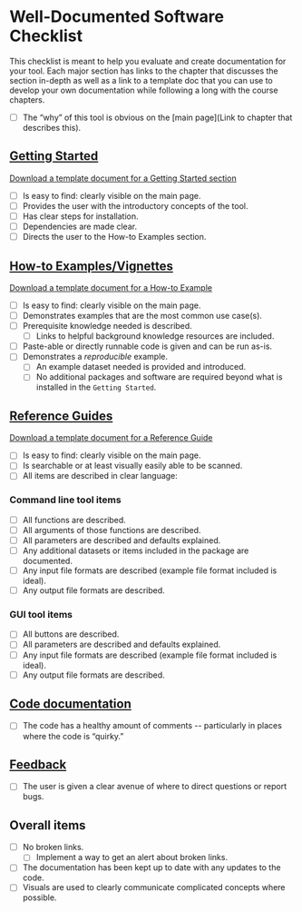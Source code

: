 # Well-Documented Software Checklist

This checklist is meant to help you evaluate and create documentation for your tool.
Each major section has links to the chapter that discusses the section in-depth as well as a link to a template doc that you can use to develop your own documentation while following a long with the course chapters.

- [ ] The “why” of this tool is obvious on the [main page](Link to chapter that describes this).

## [Getting Started](https://jhudatascience.org/ITCR_Documentation_and_Usability/creating-a-smooth-getting-started-section.html)
[Download a template document for a Getting Started section](https://raw.githubusercontent.com/jhudsl/itcr-template-documentation/master/docs/getting_started_template.md)
- [ ] Is easy to find: clearly visible on the main page.
- [ ] Provides the user with the introductory concepts of the tool.
- [ ] Has clear steps for installation.
- [ ] Dependencies are made clear.
- [ ] Directs the user to the How-to Examples section.

## [How-to Examples/Vignettes](https://jhudatascience.org/ITCR_Documentation_and_Usability/creating-helpful-how-to-examples.html)
[Download a template document for a How-to Example](https://raw.githubusercontent.com/jhudsl/itcr-template-documentation/master/docs/how_to_examples.md)
- [ ] Is easy to find: clearly visible on the main page.
- [ ] Demonstrates examples that are the most common use case(s).
- [ ] Prerequisite knowledge needed is described.
  - [ ] Links to helpful background knowledge resources are included.
- [ ] Paste-able or directly runnable code is given and can be run as-is.
- [ ] Demonstrates a _reproducible_ example.
  - [ ] An example dataset needed is provided and introduced.
  - [ ] No additional packages and software are required beyond what is installed in the `Getting Started`.

## [Reference Guides](https://jhudatascience.org/ITCR_Documentation_and_Usability/creating-handy-reference-guides.html)
[Download a template document for a Reference Guide](https://raw.githubusercontent.com/jhudsl/itcr-template-documentation/master/docs/reference_guide_template.md)
- [ ] Is easy to find: clearly visible on the main page.
- [ ] Is searchable or at least visually easily able to be scanned.
- [ ] All items are described in clear language:

### Command line tool items
  - [ ] All functions are described.
  - [ ] All arguments of those functions are described.
  - [ ] All parameters are described and defaults explained.
  - [ ] Any additional datasets or items included in the package are documented.
  - [ ] Any input file formats are described (example file format included is ideal).
  - [ ] Any output file formats are described.

### GUI tool items
  - [ ] All buttons are described.
  - [ ] All parameters are described and defaults explained.
  - [ ] Any input file formats are described (example file format included is ideal).
  - [ ] Any output file formats are described.

## [Code documentation](https://jhudatascience.org/ITCR_Documentation_and_Usability/creating-clarifying-code-comments.html)
- [ ] The code has a healthy amount of comments -- particularly in places where the code is “quirky.”

## [Feedback](https://jhudatascience.org/ITCR_Documentation_and_Usability/obtaining-user-feedback.html)
- [ ] The user is given a clear avenue of where to direct questions or report bugs.

## Overall items
- [ ] No broken links.
  - [ ] Implement a way to get an alert about broken links.
- [ ] The documentation has been kept up to date with any updates to the code.
- [ ] Visuals are used to clearly communicate complicated concepts where possible.
